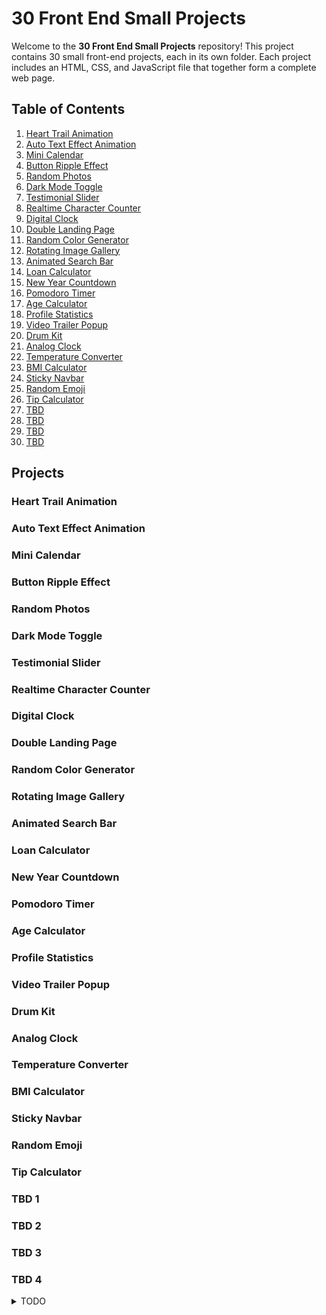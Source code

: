 # 30 Front End Small Projects

Welcome to the **30 Front End Small Projects** repository! This project contains 30 small front-end projects, each in its own folder. Each project includes an HTML, CSS, and JavaScript file that together form a complete web page.

## Table of Contents

1. [Heart Trail Animation](#heart-trail-animation)
2. [Auto Text Effect Animation](#auto-text-effect-animation)
3. [Mini Calendar](#mini-calendar)
4. [Button Ripple Effect](#button-ripple-effect)
5. [Random Photos](#random-photos)
6. [Dark Mode Toggle](#dark-mode-toggle)
7. [Testimonial Slider](#testimonial-slider)
8. [Realtime Character Counter](#realtime-character-counter)
9. [Digital Clock](#digital-clock)
10. [Double Landing Page](#double-landing-page)
11. [Random Color Generator](#random-color-generator)
12. [Rotating Image Gallery](#rotating-image-gallery)
13. [Animated Search Bar](#animated-search-bar)
14. [Loan Calculator](#loan-calculator)
15. [New Year Countdown](#new-year-countdown)
16. [Pomodoro Timer](#pomodoro-timer)
17. [Age Calculator](#age-calculator)
18. [Profile Statistics](#profile-statistics)
19. [Video Trailer Popup](#video-trailer-popup)
20. [Drum Kit](#drum-kit)
21. [Analog Clock](#analog-clock)
22. [Temperature Converter](#temperature-converter)
23. [BMI Calculator](#bmi-calculator)
24. [Sticky Navbar](#sticky-navbar)
25. [Random Emoji](#random-emoji)
26. [Tip Calculator](#tip-calculator)
27. [TBD](#tbd-1)
28. [TBD](#tbd-2)
29. [TBD](#tbd-3)
30. [TBD](#tbd-4)

## Projects

### Heart Trail Animation

### Auto Text Effect Animation

### Mini Calendar

### Button Ripple Effect

### Random Photos

### Dark Mode Toggle

### Testimonial Slider

### Realtime Character Counter

### Digital Clock

### Double Landing Page

### Random Color Generator

### Rotating Image Gallery

### Animated Search Bar

### Loan Calculator

### New Year Countdown

### Pomodoro Timer

### Age Calculator

### Profile Statistics

### Video Trailer Popup

### Drum Kit

### Analog Clock

### Temperature Converter

### BMI Calculator

### Sticky Navbar

### Random Emoji

### Tip Calculator

### TBD 1

### TBD 2

### TBD 3

### TBD 4


<details>
  <summary>TODO</summary>
    1: Gifs/Image for description on Readme.<br>
    2: Update New Year Countdown for every year.
</details>
